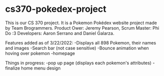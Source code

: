 # cs370-pokedex-project
This is our CS 370 project. It is a Pokemon Pokédex website project made by Team Brogrammers.
Product Ower: Jeremy Pearson,
Scrum Master: Phi Do :3
Developers: Aaron Serrano and Daniel Galarza.

Features added as of 3/22/2022:
-Displays all 898 Pokemon, their names and images
-Search bar (not case sensitive)
-Bounce animation when hoving over pokemon
-homepage

Things in progress:
-pop up page (displays each pokemon's attributes)
-finalize home menu design
